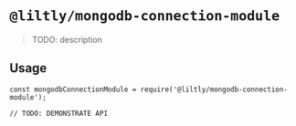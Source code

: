 # `@liltly/mongodb-connection-module`

> TODO: description

## Usage

```
const mongodbConnectionModule = require('@liltly/mongodb-connection-module');

// TODO: DEMONSTRATE API
```
